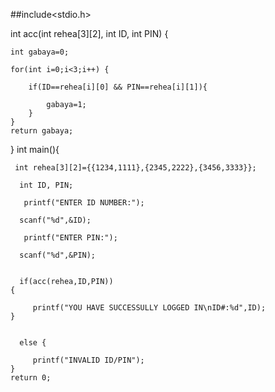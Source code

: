 ##include<stdio.h>

int acc(int rehea[3][2], int ID, int PIN) {
    
    int gabaya=0;
    
    for(int i=0;i<3;i++) {
        
        if(ID==rehea[i][0] && PIN==rehea[i][1]){
            
            gabaya=1;
        }
    }
    return gabaya;
}
int main(){
   
     int rehea[3][2]={{1234,1111},{2345,2222},{3456,3333}};
  
      int ID, PIN;
 
       printf("ENTER ID NUMBER:");
  
      scanf("%d",&ID);
 
       printf("ENTER PIN:");
  
      scanf("%d",&PIN);
    
  
      if(acc(rehea,ID,PIN))
    {
       
         printf("YOU HAVE SUCCESSULLY LOGGED IN\nID#:%d",ID);
    }    
    
    
      else {
       
         printf("INVALID ID/PIN");
    }
    return 0;
